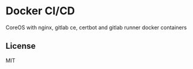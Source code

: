 # Docker CI/CD #

CoreOS with nginx, gitlab ce, certbot and gitlab runner docker containers

## License ##

MIT
